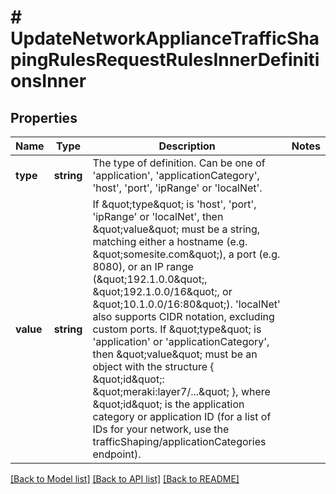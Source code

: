 # # UpdateNetworkApplianceTrafficShapingRulesRequestRulesInnerDefinitionsInner

## Properties

Name | Type | Description | Notes
------------ | ------------- | ------------- | -------------
**type** | **string** | The type of definition. Can be one of &#39;application&#39;, &#39;applicationCategory&#39;, &#39;host&#39;, &#39;port&#39;, &#39;ipRange&#39; or &#39;localNet&#39;. |
**value** | **string** | If \&quot;type\&quot; is &#39;host&#39;, &#39;port&#39;, &#39;ipRange&#39; or &#39;localNet&#39;, then \&quot;value\&quot; must be a string, matching either     a hostname (e.g. \&quot;somesite.com\&quot;), a port (e.g. 8080), or an IP range (\&quot;192.1.0.0\&quot;,     \&quot;192.1.0.0/16\&quot;, or \&quot;10.1.0.0/16:80\&quot;). &#39;localNet&#39; also supports CIDR notation, excluding     custom ports.      If \&quot;type\&quot; is &#39;application&#39; or &#39;applicationCategory&#39;, then \&quot;value\&quot; must be an object     with the structure { \&quot;id\&quot;: \&quot;meraki:layer7/...\&quot; }, where \&quot;id\&quot; is the application category or     application ID (for a list of IDs for your network, use the trafficShaping/applicationCategories     endpoint). |

[[Back to Model list]](../../README.md#models) [[Back to API list]](../../README.md#endpoints) [[Back to README]](../../README.md)

